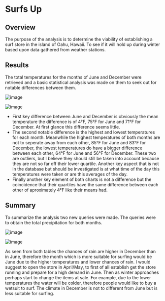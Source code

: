 # Surfs Up
## Overview
The purpose of the analysis is to determine the viability of establishing a surf store in the island of Oahu, Hawaii. To see if it will hold up during winter based upon data gathered from weather stations.

## Results
The total temperatures for the months of June and December were retrieved and a basic statistical analysis was made on them to seek out for notable differences between them.

![image](https://user-images.githubusercontent.com/89402038/141813644-17539e45-dfa1-486a-ab91-f07ae9e105d3.png)

![image](https://user-images.githubusercontent.com/89402038/141813844-a86f7958-95d1-46a1-8462-68e3da96236d.png)

- First key difference between June and December is obviously the mean temperature the difference is of 4°F, 75°F for June and 71°F for December. At first glance this difference seems little.
- The second notable difference is the highest and lowest temperatures for each month. Meanwhile the highest temperatures of both months are not to seperate away from each other, 
85°F for June and 83°F for December, the lowest temperatures do have a bigger difference between each other, 64°F for June and 56°F for December. These two are outliers, but I believe they should still be taken into account because they are not so far off their lower quartile. Another key aspect that is not in the database but should be investigated is at what time of the day this temperatures were taken or are this averages of the day.
- Finally another key element of both charts is not a difference but the coincidence that their quartiles have the same difference between each other of aproximately 4°F like their means had. 

## Summary
To summarize the analysis two new queries were made. The queries were to obtain the total precipitation for both months.

![image](https://user-images.githubusercontent.com/89402038/141825912-c96f7027-02b2-4cb6-9302-f77c65a12c17.png)

![image](https://user-images.githubusercontent.com/89402038/141825951-2bf8237a-2bb1-4efe-9e58-0e7bab983b39.png)

As seen from both tables the chances of rain are higher in December than in June, therefore the month which is more suitable for surfing would be June due to the higher temperatures and lower chances of rain. I would suggest to open the store in April/May, to first of all establish get the store running and prepare for a high demand in June. Then as winter approaches perhaps start to change the items at sale. For example, due to the lower temperatures the water will be colder, therefore people would like to buy a wetsuit to surf. The climate in December is not to different from June but is less suitable for surfing. 
